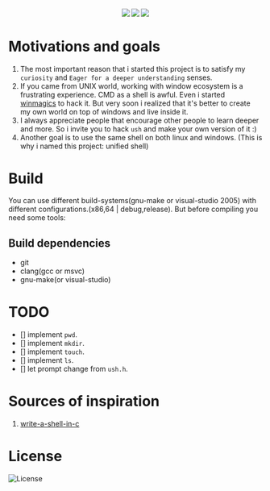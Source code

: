 <h4 align="center">
    <img src="https://img.shields.io/github/languages/top/LinArcX/ush.svg"/>  <img src="https://img.shields.io/github/repo-size/LinArcX/ush.svg"/>  <img src="https://img.shields.io/github/tag/LinArcX/ush.svg?colorB=green"/>
</h4>

# Motivations and goals
1. The most important reason that i started this project is to satisfy my `curiosity` and `Eager for a deeper understanding` senses.
2. If you came from UNIX world, working with window ecosystem is a frustrating experience. CMD as a shell is awful. Even i started [winmagics](https://github.com/LinArcX/winmagics) to hack it.
	But very soon i realized that it's better to create my own world on top of windows and live inside it.
3. I always appreciate people that encourage other people to learn deeper and more. So i invite you to hack `ush` and make your own version of it :)
4. Another goal is to use the same shell on both linux and windows. (This is why i named this project: unified shell)

# Build
You can use different build-systems(gnu-make or visual-studio 2005) with different configurations.(x86,64 | debug,release).
But before compiling you need some tools:

## Build dependencies
- git
- clang(gcc or msvc)
- gnu-make(or visual-studio)

# TODO
- [] implement `pwd`.
- [] implement `mkdir`.
- [] implement `touch`.
- [] implement `ls`.
- [] let prompt change from `ush.h`.

# Sources of inspiration
1. [write-a-shell-in-c](https://brennan.io/2015/01/16/write-a-shell-in-c/)

# License
![License](https://img.shields.io/github/license/LinArcX/ush.svg)



